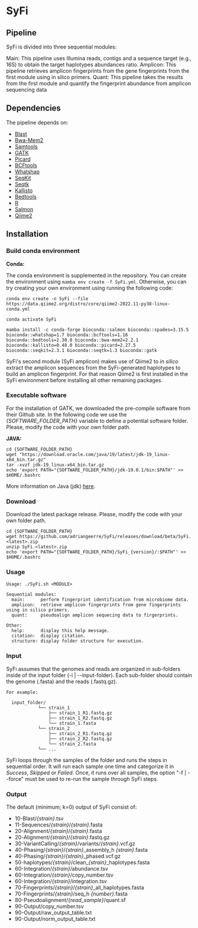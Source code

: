 # SyFi

## Pipeline

SyFi is divided into three sequential modules:

Main: This pipeline uses Illumina reads, contigs and a sequence target (e.g., 16S) to obtain the target haplotypes abundances ratio.
Amplicon: This pipeline retrieves amplicon fingerprints from the gene fingerprints from the first module using in silico primers.
Quant: This pipeline takes the results from the first module and quantify the fingerprint abundance from amplicon sequencing data

## Dependencies

The pipeline depends on:

- [Blast](https://blast.ncbi.nlm.nih.gov/Blast.cgi)
- [Bwa-Mem2](https://github.com/bwa-mem2/bwa-mem2)
- [Samtools](http://www.htslib.org/)
- [GATK](https://github.com/broadinstitute/gatk)
- [Picard](https://github.com/broadinstitute/picard)
- [BCFtools](https://samtools.github.io/bcftools/)
- [Whatshap](https://whatshap.readthedocs.io/en/latest/)
- [SeqKit](https://bioinf.shenwei.me/seqkit/)
- [Seqtk](https://github.com/lh3/seqtk)
- [Kallisto](https://pachterlab.github.io/kallisto/about)
- [Bedtools](https://bedtools.readthedocs.io/en/latest/)
- [R](https://www.r-project.org/)
- [Salmon](https://combine-lab.github.io/salmon/)
- [Qiime2](https://qiime2.org/)

## Installation

### Build conda environment

__Conda:__

The conda environment is supplemented in the repository. You can create the environment using `mamba env create -f SyFi.yml`. Otherwise, you can try creating your own environment using running the following code:

```
conda env create -n SyFi --file https://data.qiime2.org/distro/core/qiime2-2022.11-py38-linux-conda.yml

conda activate SyFi

mamba install -c conda-forge bioconda::salmon bioconda::spades=3.15.5 bioconda::whatshap=1.7 bioconda::bcftools=1.16 bioconda::bedtools=2.30.0 bioconda::bwa-mem2=2.2.1 bioconda::kallisto=0.48.0 bioconda::picard=2.27.5 bioconda::seqkit=2.3.1 bioconda::seqtk=1.3 bioconda::gatk

```
SyFi's second module (SyFi amplicon) makes use of Qiime2 to *in silico* extract the amplicon sequences from the SyFi-generated haplotypes to build an amplicon fingerprint. For that reason Qiime2 is first installed in the SyFi environment before installing all other remaining packages. 

### Executable software

For the installation of GATK, we downloaded the pre-compile software from their Github site. In the following code we use the *{SOFTWARE_FOLDER_PATH}* variable to define a potential software folder. Please, modify the code with your own folder path.

__JAVA:__

```
cd {SOFTWARE_FOLDER_PATH}
wget "https://download.oracle.com/java/19/latest/jdk-19_linux-x64_bin.tar.gz"
tar -xvzf jdk-19_linux-x64_bin.tar.gz
echo 'export PATH="{SOFTWARE_FOLDER_PATH}/jdk-19.0.1/bin:$PATH"' >> $HOME/.bashrc
```

More information on Java (jdk) [here](https://www.oracle.com/java/technologies/jdk-script-friendly-urls/).

### Download

Download the latest package release. Please, modify the code with your own folder path.

```
cd {SOFTWARE_FOLDER_PATH}
wget https://github.com/adriangeerre/SyFi/releases/download/beta/SyFi.<latest>.zip
unzip SyFi.<latest>.zip
echo 'export PATH="{SOFTWARE_FOLDER_PATH}/SyFi_{version}/:$PATH"' >> $HOME/.bashrc
```

### Usage

```
Usage: ./SyFi.sh <MODULE>

Sequential modules:
  main:      perform fingerprint identification from microbiome data.
  amplicon:  retrieve amplicon fingerprints from gene fingerprints using in silico primers.
  quant:     pseudoalign amplicon sequecing data to firgerprints.

Other:
  help:      display this help message.
  citation:  display citation.
  structure: display folder structure for execution.

```

### Input

SyFi assumes that the genomes and reads are organized in sub-folders inside of the input folder (-i | --input-folder). Each sub-folder should contain the genome (.fasta) and the reads (.fastq.gz). 

```
For example:

  input_folder/
            └── strain_1
                ├── strain_1_R1.fastq.gz
                ├── strain_1_R2.fastq.gz
                └── strain_1.fasta
            └── strain_2
                ├── strain_2_R1.fastq.gz
                ├── strain_2_R2.fastq.gz
                └── strain_2.fasta
            └── ...

```

SyFi loops through the samples of the folder and runs the steps in sequential order. It will run each sample one time and categorize it in *Success*, *Skipped* or *Failed*. Once, it runs over all samples, the option "-f | --force" must be used to re-run the sample through SyFi steps.

### Output

The default (minimum; k=0) output of SyFi consist of:

- 10-Blast/*{strain}*.tsv
- 11-Sequences/*{strain}*/*{strain}*.fasta
- 20-Alignment/*{strain}*/*{strain}*.fasta
- 20-Alignment/*{strain}*/*{strain}*.fastq.gz
- 30-VariantCalling/*{strain}*/variants/*{strain}*.vcf.gz
- 40-Phasing/*{strain}*/*{strain}*_assembly_h *{strain}*.fasta
- 40-Phasing/*{strain}*/*{strain}*_phased.vcf.gz
- 50-haplotypes/*{strain}*/clean\_*{strain}*\_haplotypes.fasta
- 60-Integration/*{strain}*/abundance.tsv
- 60-Integration/*{strain}*/copy_number.tsv
- 60-Integration/*{strain}*/integration.tsv
- 70-Fingerprints/*{strain}*/*{strain}*_all_haplotypes.fasta
- 70-Fingerprints/*{strain}*/seq_h *{number}*.fasta
- 80-Pseudoalignment/*{read_sample}*/quant.sf
- 90-Output/copy_number.tsv
- 90-Output/raw_output_table.txt
- 90-Output/norm_output_table.txt
